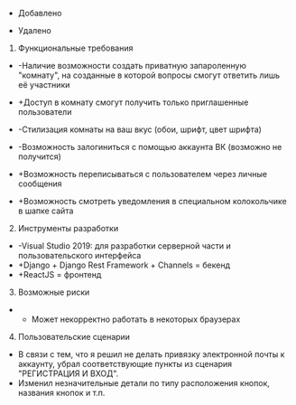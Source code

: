 + Добавлено
- Удалено

1. Функциональные требования

* -Наличие возможности создать приватную запароленную "комнату", на созданные в которой вопросы смогут ответить лишь её участники
* +Доступ в комнату смогут получить только приглашенные пользователи

* -Стилизация комнаты на ваш вкус (обои, шрифт, цвет шрифта)

* -Возможность залогиниться с помощью аккаунта ВК (возможно не получится)

* +Возможность переписываться с пользователем через личные сообщения

* +Возможность смотреть уведомления в специальном колокольчике в шапке сайта

2. Инструменты разработки

* -Visual Studio 2019: для разработки серверной части и пользовательского интерфейса
* +Django + Django Rest Framework + Channels = бекенд
* +ReactJS = фронтенд

3. Возможные риски

* + Может некорректно работать в некоторых браузерах

4. Пользовательские сценарии

* В связи с тем, что я решил не делать привязку электронной почты к аккаунту, убрал соответствующие пункты из сценария "РЕГИСТРАЦИЯ И ВХОД".
* Изменил незначительные детали по типу расположения кнопок, названия кнопок и т.п.
